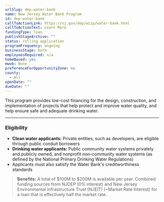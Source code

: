 ```yaml
---
urlSlug: dep-water-bank
name: New Jersey Water Bank Program
id: dep-water-bank
callToActionLink: https://nj.gov/dep/wiip/water-bank.html
callToActionText: Learn More
fundingType: loan
publishStageArchive: ""
status: rolling application
programFrequency: ongoing
businessStage: both
employeesRequired: n/a
homeBased: yes
mwvb: None
preferenceForOpportunityZone: no
county:
  - All
openDate: ""
dueDate: ""
---
```

This program provides low-cost financing for the design, construction, and implementation of projects that help protect and improve water quality, and help ensure safe and adequate drinking water.

---
### Eligibility
* **Clean water applicants:** Private entities, such as developers, are eligible through public conduit borrowers
* **Drinking water applicants:** Public community water systems privately and publicly owned, and nonprofit non-community water systems (as defined by the National Primary Drinking Water Regulations)
* Applicants must also satisfy the Water Bank's creditworthiness standards

>**Benefits:**
>A total of $100M to $200M is available per year. Combined funding sources from NJDEP (0% interest) and New Jersey Environmental Infrastructure Trust (NJEIT) (~Market Rate Interest) for a loan that is effectively half the market rate.
